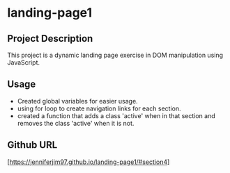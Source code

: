 # landing-page1

## Project Description
This project is a dynamic landing page exercise in DOM manipulation using JavaScript.

## Usage
- Created global variables for easier usage.
- using for loop to create navigation links for each section.
- created a function that adds a class 'active' when in that section and removes the class 'active' when it is not.

## Github URL
[https://jenniferjim97.github.io/landing-page1/#section4]